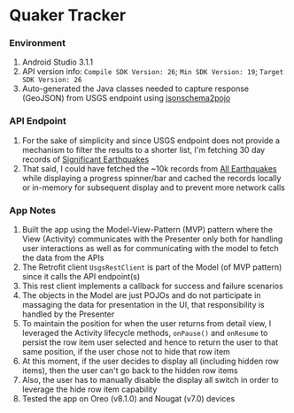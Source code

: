 Quaker Tracker
===============

### Environment
1. Android Studio 3.1.1
1. API version info: `Compile SDK Version: 26`; `Min SDK Version: 19`; `Target SDK Version: 26`
1. Auto-generated the Java classes needed to capture response (GeoJSON) from USGS endpoint using [jsonschema2pojo](http://www.jsonschema2pojo.org/)

### API Endpoint
1. For the sake of simplicity and since USGS endpoint does not provide a mechanism to filter the results to a shorter list, I'm fetching 30 day records of [Significant Earthquakes](https://earthquake.usgs.gov/earthquakes/feed/v1.0/summary/significant_month.geojson)
1. That said, I could have fetched the ~10k records from [All Earthquakes](https://earthquake.usgs.gov/earthquakes/feed/v1.0/summary/all_month.geojson) while displaying a progress spinner/bar and cached the records locally or in-memory for subsequent display and to prevent more network calls

### App Notes
1. Built the app using the Model-View-Pattern (MVP) pattern where the View (Activity) communicates with the Presenter only both for handling user interactions as well as for communicating with the model to fetch the data from the APIs
1. The Retrofit client `UsgsRestClient` is part of the Model (of MVP pattern) since it calls the API endpoint(s)
1. This rest client implements a callback for success and failure scenarios
1. The objects in the Model are just POJOs and do not participate in massaging the data for presentation in the UI, that responsibility is handled by the Presenter
1. To maintain the position for when the user returns from detail view, I leveraged the Activity lifecycle methods, `onPause()` and `onResume` to persist the row item user selected and hence to return the user to that same position, if the user chose not to hide that row item
1. At this moment, if the user decides to display all (including hidden row items), then the user can't go back to the hidden row items
1. Also, the user has to manually disable the display all switch in order to leverage the hide row item capability
1. Tested the app on Oreo (v8.1.0) and Nougat (v7.0) devices 
   